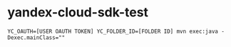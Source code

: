 # yandex-cloud-sdk-test

```
YC_OAUTH=[USER OAUTH TOKEN] YC_FOLDER_ID=[FOLDER ID] mvn exec:java -Dexec.mainClass=""
```